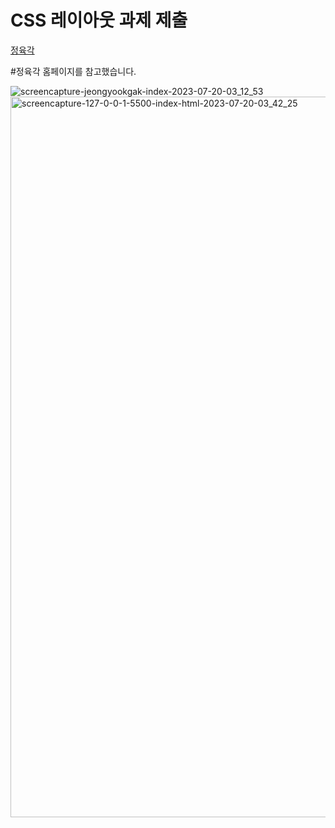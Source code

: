 # CSS 레이아웃 과제 제출

[정육각](https://www.jeongyookgak.com/index)

#정육각 홈페이지를 참고했습니다.

![screencapture-jeongyookgak-index-2023-07-20-03_12_53](https://github.com/ckwlghks123/css-layout/assets/83552466/20176cac-001a-49d3-a097-c28ea5def562)
<img width="1153" alt="screencapture-127-0-0-1-5500-index-html-2023-07-20-03_42_25" src="https://github.com/ckwlghks123/css-layout/assets/83552466/59f0a747-a57b-419b-8385-f2eba3aea150">
